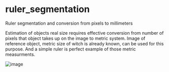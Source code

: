# ruler_segmentation
Ruler segmentation and conversion from pixels to millimeters


Estimation of objects real size requires effective conversion from number of pixels that object takes up on the image to metric system.
Image of reference object, metric size of witch is already known, can be used for this purpose. And a simple ruler is perfect example of those metric measurments.


![image](https://user-images.githubusercontent.com/106553826/234703017-33533ea7-adff-46cd-b798-984b1d3f741b.png)
